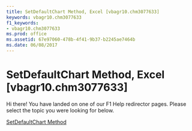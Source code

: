 ```yaml
---
title: SetDefaultChart Method, Excel [vbagr10.chm3077633]
keywords: vbagr10.chm3077633
f1_keywords:
- vbagr10.chm3077633
ms.prod: office
ms.assetid: 67e97060-478b-4f41-9b37-b2245ae7464b
ms.date: 06/08/2017
---
```



# SetDefaultChart Method, Excel [vbagr10.chm3077633]

Hi there! You have landed on one of our F1 Help redirector pages. Please select the topic you were looking for below.

[SetDefaultChart Method](http://msdn.microsoft.com/library/1afc1023-654b-67cd-aace-bc4b87747520%28Office.15%29.aspx)

